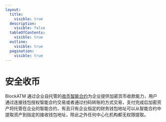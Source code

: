 ```yaml
---
layout:
  title:
    visible: true
  description:
    visible: false
  tableOfContents:
    visible: true
  outline:
    visible: true
  pagination:
    visible: true
---
```


# 安全收币

BlockATM 通过企业自托管的[收币智能合约](shou-bi-zhi-neng-he-yue.md)为企业提供加密货币收款能力，用户通过连接钱包授权智能合约交易或者通过扫码转账的方式交易，支付完成后加密资产将托管在企业的智能合约，有且只有企业指定的财务钱包地址可以从智能合约中提取资产到指定的接收钱包地址，除此之外任何中心化机构都无权限提取。
